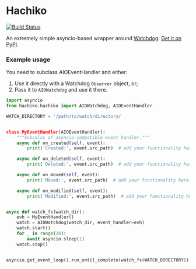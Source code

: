 # Hachiko

[![Build Status](https://api.cirrus-ci.com/github/biesnecker/hachiko.svg)](https://cirrus-ci.com/github/biesnecker/hachiko)

An extremely simple asyncio-based wrapper around [Watchdog](https://github.com/gorakhargosh/watchdog). [Get it on PyPI](https://pypi.org/project/hachiko/).

### Example usage

You need to subclass AIOEventHandler and either:

1. Use it directly with a Watchdog ``Observer`` object, or;
2. Pass it to ``AIOWatchdog`` and use it there.

```python
import asyncio
from hachiko.hachiko import AIOWatchdog, AIOEventHandler

WATCH_DIRECTORY = '/path/to/watch/directory/


class MyEventHandler(AIOEventHandler):
    """Subcalss of asyncio-compatible event handler."""
    async def on_created(self, event):
        print('Created:', event.src_path)  # add your functionality here

    async def on_deleted(self, event):
        print('Deleted:', event.src_path)  # add your functionality here

    async def on_moved(self, event):
        print('Moved:', event.src_path)  # add your functionality here

    async def on_modified(self, event):
        print('Modified:', event.src_path)  # add your functionality here


async def watch_fs(watch_dir):
    evh = MyEventHandler()
    watch = AIOWatchdog(watch_dir, event_handler=evh)
    watch.start()
    for _ in range(20):
        await asyncio.sleep(1)
    watch.stop()


asyncio.get_event_loop().run_until_complete(watch_fs(WATCH_DIRECTORY))
```
